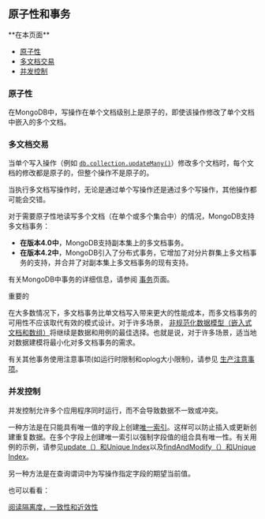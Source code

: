 

## 原子性和事务

<div class="contents singlecol local topic" id="on-this-page">
**在本页面**

*   [原子性](#原子性)
*   [多文档交易](#交易)
*   [并发控制](#控制)

### <span id="原子性">原子性</span>

在MongoDB中，写操作在单个文档级别上是原子的，即使该操作修改了单个文档中嵌入的多个文档。

### <span id="交易">多文档交易</span>

当单个写入操作（例如 [`db.collection.updateMany()`](https://docs.mongodb.com/manual/reference/method/db.collection.updateMany/#db.collection.updateMany)）修改多个文档时，每个文档的修改都是原子的，但整个操作不是原子的。

当执行多文档写操作时，无论是通过单个写操作还是通过多个写操作，其他操作都可能会交错。

对于需要原子性地读写多个文档（在单个或多个集合中）的情况，MongoDB支持多文档事务：

*   **在版本4.0中**，MongoDB支持副本集上的多文档事务。
*   **在版本4.2中**，MongoDB引入了分布式事务，它增加了对分片群集上多文档事务的支持，并合并了对副本集上多文档事务的现有支持。

有关MongoDB中事务的详细信息，请参阅 [事务](https://docs.mongodb.com/manual/core/transactions/)页面。

重要的

在大多数情况下，多文档事务比单文档写入带来更大的性能成本，而多文档事务的可用性不应该取代有效的模式设计。对于许多场景， [非规范化数据模型（嵌入式文档和数组）](https://docs.mongodb.com/manual/core/data-model-design/#data-modeling-embedding)将继续是数据和用例的最佳选择。也就是说，对于许多场景，适当地对数据建模将最小化对多文档事务的需求。

有关其他事务使用注意事项(如运行时限制和oplog大小限制)，请参见 [生产注意事项](https://docs.mongodb.com/manual/core/transactions-production-consideration/)。


### <span id="控制">并发控制</span>

并发控制允许多个应用程序同时运行，而不会导致数据不一致或冲突。

一种方法是在只能具有唯一值的字段上创建[唯一索引](https://docs.mongodb.com/manual/core/index-unique/#index-type-unique)。这样可以防止插入或更新创建重复数据。在多个字段上创建唯一索引以强制字段值的组合具有唯一性。有关用例的示例，请参见[update（）和Unique Index](https://docs.mongodb.com/manual/reference/method/db.collection.update/#update-with-unique-indexes)以及[findAndModify（）和Unique Index](https://docs.mongodb.com/manual/reference/method/db.collection.findAndModify/#upsert-and-unique-index)。

另一种方法是在查询谓词中为写操作指定字段的期望当前值。

也可以看看：

[阅读隔离度，一致性和近效性](https://docs.mongodb.com/manual/core/read-isolation-consistency-recency/)

